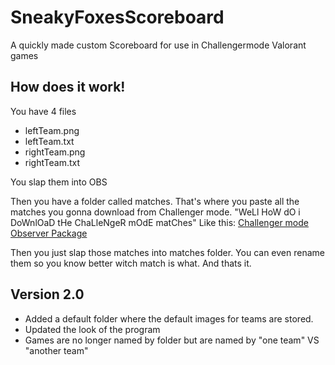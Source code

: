 # SneakyFoxesScoreboard
A quickly made custom Scoreboard for use in Challengermode Valorant games

## How does it work!
You have 4 files
- leftTeam.png
- leftTeam.txt
- rightTeam.png
- rightTeam.txt

You slap them into OBS

Then you have a folder called matches. That's where you paste all the matches you gonna download from Challenger mode.
"WeLl HoW dO i DoWnlOaD tHe ChaLleNgeR mOdE matChes"
Like this: [Challenger mode Observer Package](https://help.challengermode.com/en/articles/5409712-how-to-use-the-observer-package)

Then you just slap those matches into matches folder. You can even rename them so you know better witch match is what.
And thats it.

## Version 2.0
- Added a default folder where the default images for teams are stored.
- Updated the look of the program
- Games are no longer named by folder but are named by "one team" VS "another team"
